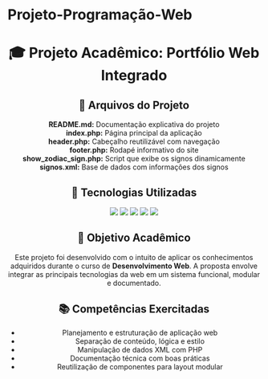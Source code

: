 # Projeto-Programação-Web

   <header>
    <h1>🎓 Projeto Acadêmico: Portfólio Web Integrado</h1>

  <div class="section">
    <h2>📁 Arquivos do Projeto</h2>
    <div class="arquivo"><strong>README.md:</strong> Documentação explicativa do projeto</div>
    <div class="arquivo"><strong>index.php:</strong> Página principal da aplicação</div>
    <div class="arquivo"><strong>header.php:</strong> Cabeçalho reutilizável com navegação</div>
    <div class="arquivo"><strong>footer.php:</strong> Rodapé informativo do site</div>
    <div class="arquivo"><strong>show_zodiac_sign.php:</strong> Script que exibe os signos dinamicamente</div>
    <div class="arquivo"><strong>signos.xml:</strong> Base de dados com informações dos signos</div>
  </div>

  <div class="section">
   <h2>🧠 Tecnologias Utilizadas</h2>
    <div class="badges">
      <img src="https://img.shields.io/badge/HTML-E34F26?style=for-the-badge&logo=html5&logoColor=white">
      <img src="https://img.shields.io/badge/CSS-1572B6?style=for-the-badge&logo=css3&logoColor=white">
      <img src="https://img.shields.io/badge/PHP-777BB4?style=for-the-badge&logo=php&logoColor=white">
      <img src="https://img.shields.io/badge/XML-000000?style=for-the-badge">
      <img src="https://img.shields.io/badge/GitHub-181717?style=for-the-badge&logo=github&logoColor=white">
    </div>
  </div>

  <div class="section">
    <h2>🎯 Objetivo Acadêmico</h2>
    <p>
      Este projeto foi desenvolvido com o intuito de aplicar os conhecimentos adquiridos durante o curso de <strong>Desenvolvimento Web</strong>. A proposta envolve integrar as principais tecnologias da web em um sistema funcional, modular e documentado.
    </p>
  </div>

  <div class="section">
    <h2>📚 Competências Exercitadas</h2>
    <ul>
      <li>Planejamento e estruturação de aplicação web</li>
      <li>Separação de conteúdo, lógica e estilo</li>
      <li>Manipulação de dados XML com PHP</li>
      <li>Documentação técnica com boas práticas</li>
      <li>Reutilização de componentes para layout modular</li>
    </ul>
  </div>

  

</body>
</html>

